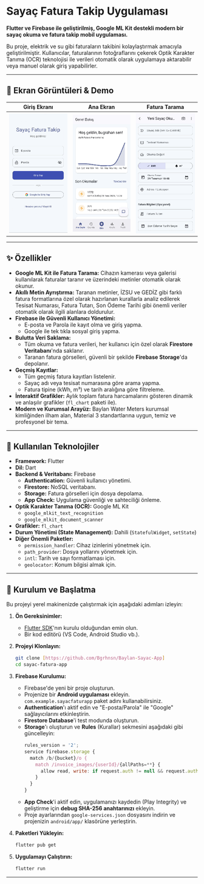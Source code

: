 # Sayaç Fatura Takip Uygulaması

**Flutter ve Firebase ile geliştirilmiş, Google ML Kit destekli modern bir sayaç okuma ve fatura takip mobil uygulaması.**

Bu proje, elektrik ve su gibi faturaların takibini kolaylaştırmak amacıyla geliştirilmiştir. Kullanıcılar, faturalarının fotoğraflarını çekerek Optik Karakter Tanıma (OCR) teknolojisi ile verileri otomatik olarak uygulamaya aktarabilir veya manuel olarak giriş yapabilirler.

---

## 📱 Ekran Görüntüleri & Demo



|                      Giriş Ekranı                      |                       Ana Ekran                       |                    Fatura Tarama                     |
|:------------------------------------------------------:|:-----------------------------------------------------:|:----------------------------------------------------:|
| <img src="assets/readme/loginscreen.png" width="200"/> | <img src="assets/readme/homescreen.png" width="200"/> | <img src="assets/readme/addscreen.png" width="200"/> |

---

## ✨ Özellikler

* **Google ML Kit ile Fatura Tarama:** Cihazın kamerası veya galerisi kullanılarak faturalar taranır ve üzerindeki metinler otomatik olarak okunur.
* **Akıllı Metin Ayrıştırma:** Taranan metinler, İZSU ve GEDİZ gibi farklı fatura formatlarına özel olarak hazırlanan kurallarla analiz edilerek Tesisat Numarası, Fatura Tutarı, Son Ödeme Tarihi gibi önemli veriler otomatik olarak ilgili alanlara doldurulur.
* **Firebase ile Güvenli Kullanıcı Yönetimi:**
    * E-posta ve Parola ile kayıt olma ve giriş yapma.
    * Google ile tek tıkla sosyal giriş yapma.
* **Bulutta Veri Saklama:**
    * Tüm okuma ve fatura verileri, her kullanıcı için özel olarak **Firestore Veritabanı**'nda saklanır.
    * Taranan fatura görselleri, güvenli bir şekilde **Firebase Storage**'da depolanır.
* **Geçmiş Kayıtlar:**
    * Tüm geçmiş fatura kayıtları listelenir.
    * Sayaç adı veya tesisat numarasına göre arama yapma.
    * Fatura tipine (kWh, m³) ve tarih aralığına göre filtreleme.
* **İnteraktif Grafikler:** Aylık toplam fatura harcamalarını gösteren dinamik ve anlaşılır grafikler (`fl_chart` paketi ile).
* **Modern ve Kurumsal Arayüz:** Baylan Water Meters kurumsal kimliğinden ilham alan, Material 3 standartlarına uygun, temiz ve profesyonel bir tema.

---

## 🚀 Kullanılan Teknolojiler

* **Framework:** Flutter
* **Dil:** Dart
* **Backend & Veritabanı:** Firebase
    * **Authentication:** Güvenli kullanıcı yönetimi.
    * **Firestore:** NoSQL veritabanı.
    * **Storage:** Fatura görselleri için dosya depolama.
    * **App Check:** Uygulama güvenliği ve sahteciliği önleme.
* **Optik Karakter Tanıma (OCR):** Google ML Kit
    * `google_mlkit_text_recognition`
    * `google_mlkit_document_scanner`
* **Grafikler:** `fl_chart`
* **Durum Yönetimi (State Management):** Dahili (`StatefulWidget`, `setState`)
* **Diğer Önemli Paketler:**
    * `permission_handler`: Cihaz izinlerini yönetmek için.
    * `path_provider`: Dosya yollarını yönetmek için.
    * `intl`: Tarih ve sayı formatlaması için.
    * `geolocator`: Konum bilgisi almak için.

---

## 🔧 Kurulum ve Başlatma

Bu projeyi yerel makinenizde çalıştırmak için aşağıdaki adımları izleyin:

1.  **Ön Gereksinimler:**
    * [Flutter SDK](https://flutter.dev/docs/get-started/install)'nın kurulu olduğundan emin olun.
    * Bir kod editörü (VS Code, Android Studio vb.).

2.  **Projeyi Klonlayın:**
    ```bash
    git clone [https://github.com/Bgrhnsn/Baylan-Sayac-App]
    cd sayac-fatura-app
    ```

3.  **Firebase Kurulumu:**
    * Firebase'de yeni bir proje oluşturun.
    * Projenize bir **Android uygulaması** ekleyin. `com.example.sayacfaturapp` paket adını kullanabilirsiniz.
    * **Authentication**'ı aktif edin ve "E-posta/Parola" ile "Google" sağlayıcılarını etkinleştirin.
    * **Firestore Database**'i test modunda oluşturun.
    * **Storage**'ı oluşturun ve **Rules** (Kurallar) sekmesini aşağıdaki gibi güncelleyin:
        ```javascript
        rules_version = '2';
        service firebase.storage {
          match /b/{bucket}/o {
            match /invoice_images/{userId}/{allPaths=**} {
              allow read, write: if request.auth != null && request.auth.uid == userId;
            }
          }
        }
        ```
    * **App Check**'i aktif edin, uygulamanızı kaydedin (Play Integrity) ve geliştirme için **debug SHA-256 anahtarınızı** ekleyin.
    * Proje ayarlarından `google-services.json` dosyasını indirin ve projenizin `android/app/` klasörüne yerleştirin.

4.  **Paketleri Yükleyin:**
    ```bash
    flutter pub get
    ```

5.  **Uygulamayı Çalıştırın:**
    ```bash
    flutter run
    ```

---